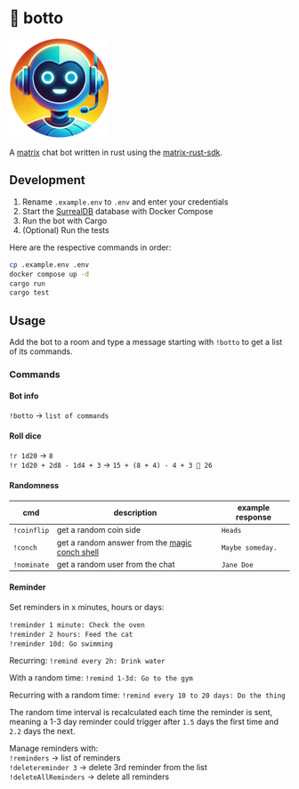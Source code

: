 # 🤖 botto

<img alt="chat bot's avatar image showing a robots shiny metal face" src="avatar-circle.png" width="180px"/>

A [matrix](https://matrix.org) chat bot written in rust using the [matrix-rust-sdk](https://github.com/matrix-org/matrix-rust-sdk).

## Development

1. Rename `.example.env` to `.env` and enter your credentials
2. Start the [SurrealDB](https://surrealdb.com) database with Docker Compose
3. Run the bot with Cargo
4. (Optional) Run the tests

Here are the respective commands in order:

```bash
cp .example.env .env
docker compose up -d
cargo run
cargo test
```

## Usage

Add the bot to a room and type a message starting with `!botto` to get a list of its commands.

### Commands

#### Bot info

`!botto` -> `list of commands`

#### Roll dice

`!r 1d20` -> `8`  
`!r 1d20 + 2d8 - 1d4 + 3` -> `15 + (8 + 4) - 4 + 3 🟰 26`

#### Randomness

| cmd         | description                                                                                                   | example response |
| ----------- | ------------------------------------------------------------------------------------------------------------- | ---------------- |
| `!coinflip` | get a random coin side                                                                                        | `Heads`          |
| `!conch`    | get a random answer from the [magic conch shell](http://en.spongepedia.org/index.php?title=Magic_Conch_Shell) | `Maybe someday.` |
| `!nominate` | get a random user from the chat                                                                               | `Jane Doe`       |

#### Reminder

Set reminders in x minutes, hours or days:

`!reminder 1 minute: Check the oven`  
`!reminder 2 hours: Feed the cat`  
`!reminder 10d: Go swimming`

Recurring: `!remind every 2h: Drink water`

With a random time: `!remind 1-3d: Go to the gym`

Recurring with a random time: `!remind every 10 to 20 days: Do the thing`

The random time interval is recalculated each time the reminder is sent, meaning a 1-3 day reminder could trigger after `1.5` days the first time and `2.2` days the next.

Manage reminders with:  
`!reminders` -> list of reminders  
`!deletereminder 3` -> delete 3rd reminder from the list  
`!deleteAllReminders` -> delete all reminders
